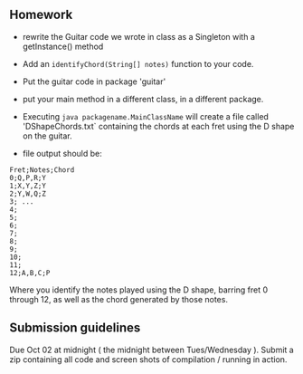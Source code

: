 ## Homework 

* rewrite the Guitar code we wrote in class as a Singleton with a getInstance() method

* Add an `identifyChord(String[] notes)` function to your code.

* Put the guitar code in package 'guitar'

* put your main method in a different class, in a different package.

* Executing `java packagename.MainClassName` will create a file called 'DShapeChords.txt` containing the chords at each fret using the D shape on the guitar.

* file output should be:

```
Fret;Notes;Chord
0;Q,P,R;Y
1;X,Y,Z;Y
2;Y,W,Q;Z
3; ...
4;
5;
6;
7;
8;
9;
10;
11;
12;A,B,C;P
```
Where you identify the notes played using the D shape, barring fret 0 through 12, as well as the chord generated by those notes.

## Submission guidelines
Due Oct 02 at midnight ( the midnight between Tues/Wednesday ). Submit a zip containing all code and screen shots of compilation / running in action.
